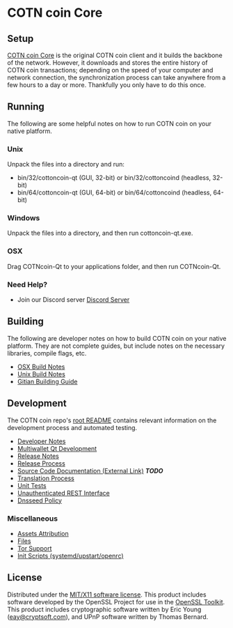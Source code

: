 COTN coin Core
=====================

Setup
---------------------
[COTN coin Core](http://savebitcoin.io) is the original COTN coin client and it builds the backbone of the network. However, it downloads and stores the entire history of COTN coin transactions; depending on the speed of your computer and network connection, the synchronization process can take anywhere from a few hours to a day or more. Thankfully you only have to do this once.

Running
---------------------
The following are some helpful notes on how to run COTN coin on your native platform.

### Unix

Unpack the files into a directory and run:

- bin/32/cottoncoin-qt (GUI, 32-bit) or bin/32/cottoncoind (headless, 32-bit)
- bin/64/cottoncoin-qt (GUI, 64-bit) or bin/64/cottoncoind (headless, 64-bit)

### Windows

Unpack the files into a directory, and then run cottoncoin-qt.exe.

### OSX

Drag COTNcoin-Qt to your applications folder, and then run COTNcoin-Qt.

### Need Help?

* Join our Discord server [Discord Server](https://discord.savebitcoin.io)

Building
---------------------
The following are developer notes on how to build COTN coin on your native platform. They are not complete guides, but include notes on the necessary libraries, compile flags, etc.

- [OSX Build Notes](build-osx.md)
- [Unix Build Notes](build-unix.md)
- [Gitian Building Guide](gitian-building.md)

Development
---------------------
The COTN coin repo's [root README](https://github.com/cottoncoin/cottoncoin/blob/master/README.md) contains relevant information on the development process and automated testing.

- [Developer Notes](developer-notes.md)
- [Multiwallet Qt Development](multiwallet-qt.md)
- [Release Notes](release-notes.md)
- [Release Process](release-process.md)
- [Source Code Documentation (External Link)](https://dev.visucore.com/bitcoin/doxygen/) ***TODO***
- [Translation Process](translation_process.md)
- [Unit Tests](unit-tests.md)
- [Unauthenticated REST Interface](REST-interface.md)
- [Dnsseed Policy](dnsseed-policy.md)

### Miscellaneous
- [Assets Attribution](assets-attribution.md)
- [Files](files.md)
- [Tor Support](tor.md)
- [Init Scripts (systemd/upstart/openrc)](init.md)

License
---------------------
Distributed under the [MIT/X11 software license](http://www.opensource.org/licenses/mit-license.php).
This product includes software developed by the OpenSSL Project for use in the [OpenSSL Toolkit](https://www.openssl.org/). This product includes
cryptographic software written by Eric Young ([eay@cryptsoft.com](mailto:eay@cryptsoft.com)), and UPnP software written by Thomas Bernard.
